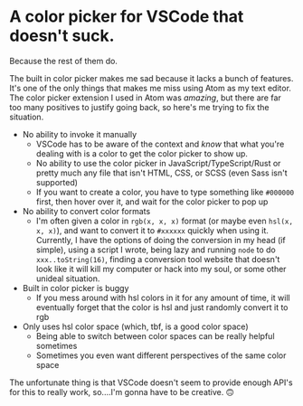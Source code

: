 # A color picker for VSCode that doesn't suck.

Because the rest of them do.

The built in color picker makes me sad because it lacks a bunch of features. It's
one of the only things that makes me miss using Atom as my text editor. The color
picker extension I used in Atom was _amazing_, but there are far too many positives
to justify going back, so here's me trying to fix the situation.

-   No ability to invoke it manually
    -   VSCode has to be aware of the context and _know_ that what you're dealing
        with is a color to get the color picker to show up.
    -   No ability to use the color picker in JavaScript/TypeScript/Rust or pretty
        much any file that isn't HTML, CSS, or SCSS (even Sass isn't supported)
    -   If you want to create a color, you have to type something like `#000000`
        first, then hover over it, and wait for the color picker to pop up
-   No ability to convert color formats
    -   I'm often given a color in `rgb(x, x, x)` format (or maybe even `hsl(x, x, x)`),
        and want to convert it to `#xxxxxx` quickly when using it. Currently, I
        have the options of doing the conversion in my head (if simple), using a
        script I wrote, being lazy and running `node` to do `xxx..toString(16)`,
        finding a conversion tool website that doesn't look like it will kill my
        computer or hack into my soul, or some other unideal situation.
-   Built in color picker is buggy
    -   If you mess around with hsl colors in it for any amount of time, it will
        eventually forget that the color is hsl and just randomly convert it to rgb
-   Only uses hsl color space (which, tbf, is a good color space)
    -   Being able to switch between color spaces can be really helpful sometimes
    -   Sometimes you even want different perspectives of the same color space

The unfortunate thing is that VSCode doesn't seem to provide enough API's for this
to really work, so....I'm gonna have to be creative. 🙃
